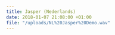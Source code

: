 ```yaml
---
title: Jasper (Nederlands)
date: 2018-01-07 21:08:00 +01:00
file: "/uploads/NL%20Jasper%20Demo.wav"
---
```


